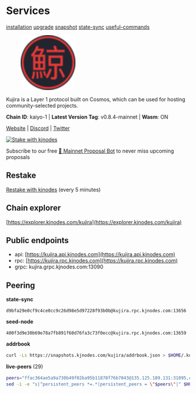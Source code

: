 # Services

[installation](./installation/ "mention") [upgrade](./upgrade/ "mention") [snapshot](./snapshot/ "mention") [state-sync](./state-sync/ "mention") [useful-commands](./useful-commands/ "mention")

<figure><img src="https://raw.githubusercontent.com/kj89/cosmos-images/main/logos/kujira.png" width="150" alt=""><figcaption></figcaption></figure>

Kujira is a Layer 1 protocol built on Cosmos, which can be used for  hosting community-selected projects.

**Chain ID**: kaiyo-1 | **Latest Version Tag**: v0.8.4-mainnet | **Wasm**: ON

[Website](https://kujira.app) | [Discord](https://discord.gg/teamkujira) | [Twitter](https://twitter.com/TeamKujira)

[![Stake with kjnodes](https://i.ibb.co/cr44Q8j/button-stake-with-kjnodes.png)](https://restake.app/kujira/kujiravaloper1tnuqj73jfn3724lqz34c27tuv80nv336sadqym)

Subscribe to our free [🤖 Mainnet Proposal Bot](https://t.me/kjnodes_proposal_bot) to never miss upcoming proposals

## Restake

[Restake with kjnodes](https://restake.app/kujira/kujiravaloper1tnuqj73jfn3724lqz34c27tuv80nv336sadqym) (every 5 minutes)
## Chain explorer
[https://explorer.kjnodes.com/kujira](https://explorer.kjnodes.com/kujira)

## Public endpoints

* api: [https://kujira.api.kjnodes.com](https://kujira.api.kjnodes.com)
* rpc: [https://kujira.rpc.kjnodes.com](https://kujira.rpc.kjnodes.com)
* grpc: kujira.grpc.kjnodes.com:13090

## Peering

**state-sync**

```text
d9bfa29e0cf9c4ce0cc9c26d98e5d97228f93b0b@kujira.rpc.kjnodes.com:13656
```

**seed-node**

```text
400f3d9e30b69e78a7fb891f60d76fa3c73f0ecc@kujira.rpc.kjnodes.com:13659
```

**addrbook**
```bash
curl -Ls https://snapshots.kjnodes.com/kujira/addrbook.json > $HOME/.kujira/config/addrbook.json
```

**live-peers** (29)
```bash
peers="ffac364ae5a9a730b49f02ba95b11878f76b7043@135.125.189.131:31095,ccb4fffc9caa2f0d8da833f3cad906b833320bab@51.222.254.98:26656,459229e89fd0722f7f758b7de782d0eb94aa9639@146.59.85.223:11856,4c54a10004045c74ae65e57de7ed7126d8481549@95.216.46.251:26656,79ace78a1fb98876c7bcbf8ec54864b740aa76ff@65.108.128.201:11856,9dc8a19299064e8d5a414a1fc25dd0d12d9871c8@138.201.16.240:30095,52739251216bd8e7d17ac69810f83bf58a7b1b10@47.144.18.69:26656,c8b74590ce04f0f7c32b1c668290e00ec7ec275e@148.113.8.63:11856,d6f2eee997d108d4fde5683e31d678427376dfce@77.68.27.75:26656,0cd7caa189ab5e3fb19b4d32516027b578ab7838@45.79.118.43:26656,a7e7864f241db457f38d8e5b5b3c3de989dea2fe@66.94.126.62:26656,66c551ebcb68fe343c7e2720593dc47426813a68@93.189.30.101:26656,ff7a1787ea93a49ece2ee92f601a4c52951278c4@185.119.118.112:2000,213dbb8301ce1c0f5662a9b723bd613f15e1dd4e@75.119.157.167:30656,55d5419822feeab727b2be57e834534cbd91d6a4@65.108.69.91:26656,3d150f6a71caca5607daff69c9049c04c37da64e@51.210.223.186:30095,177872437b2a31ebb0fb740ba5bd32b0be99e280@5.79.74.229:31095,cedf10f69de7d77b358964a1b802a15ad79a7c97@74.80.183.130:26655,b8d3a5e5d43d8e18c4ecfd56a8ca46dc3b91bc32@107.181.231.178:26656,b6538d941f12fb5a48fc8f3a23c7899842f3d4f0@40.84.171.99:26656,ecafd5cadaf3526a588550a7bc343ce2670c988d@185.16.39.231:26656,030f65339defb01b0e3ddaeaa54cbeac00dd0c74@185.182.193.89:26656,1cbc1bff7cdaeffd5a25583f9525f44fb55f7215@95.214.54.28:26156,fa925ef53799d2cf30b317ac52759871909b151c@44.206.174.98:26656,b29969a2384159db8f8052bc118066bd067157c4@85.215.105.19:15602,a9ed3a9256cbabe889b2989ad99a3e7e173c3ffe@108.165.178.242:26655,ccffabe81f2de8a81e171f93fe1209392bf9993f@65.108.234.59:26656,fa57c7c253be46ad9f696ee2f2c1d72cbc6a1591@146.59.52.135:31095,d9bfa29e0cf9c4ce0cc9c26d98e5d97228f93b0b@65.109.88.38:13656"
sed -i -e "s|^persistent_peers *=.*|persistent_peers = \"$peers\"|" $HOME/.kujira/config/config.toml
```
